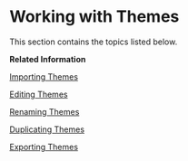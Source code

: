 <!-- loioaa4b233eb1da4f30ae6d888424a92de5 -->

# Working with Themes

This section contains the topics listed below.

**Related Information**  


[Importing Themes](importing-themes-5e3c430.md "You can import themes as an archive file from your local hard disk to the UI theme designer.")

[Editing Themes](editing-themes-9766329.md "Administrators can edit themes that they've created or imported into UI theme designer.")

[Renaming Themes](renaming-themes-39a6269.md "You can rename custom themes that are displayed in the theme list.")

[Duplicating Themes](duplicating-themes-ec77044.md "You can duplicate custom themes that are displayed in the theme list.")

[Exporting Themes](exporting-themes-26e5140.md "Administrators use the export function to download themes as zip files from the UI theme designer to a local hard disk.")

